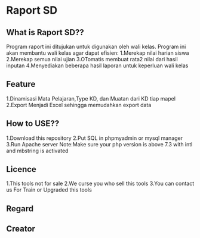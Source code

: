 # Raport SD

## What is Raport SD??

Program raport ini ditujukan untuk digunakan oleh wali kelas. Program ini akan membantu wali kelas agar dapat efisien:
1.Merekap nilai harian siswa
2.Merekap semua nilai ujian
3.OTomatis membuat rata2 nilai dari hasil inputan
4.Menyediakan beberapa hasil laporan untuk keperluan wali kelas

## Feature

1.Dinamisasi Mata Pelajaran,Type KD, dan Muatan dari KD tiap mapel
2.Export Menjadi Excel sehingga memudahkan export data

## How to USE??

1.Download this repository
2.Put SQL in phpmyadmin or mysql manager
3.Run Apache server
Note:Make sure your php version is above 7.3 with intl and mbstring is activated

## Licence

1.This tools not for sale
2.We curse you who sell this tools
3.You can contact us For Train or Upgraded this tools

## Regard

## Creator
